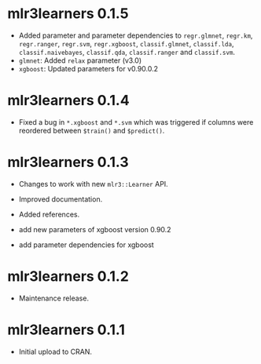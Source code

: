 # mlr3learners 0.1.5

* Added parameter and parameter dependencies to `regr.glmnet`, `regr.km`,
  `regr.ranger`, `regr.svm`, `regr.xgboost`, `classif.glmnet`, `classif.lda`,
  `classif.naivebayes`, `classif.qda`, `classif.ranger` and `classif.svm`.
* `glmnet`: Added `relax` parameter (v3.0)
* `xgboost`: Updated parameters for v0.90.0.2

# mlr3learners 0.1.4

* Fixed a bug in `*.xgboost` and `*.svm` which was triggered if columns
  were reordered between `$train()` and `$predict()`.

# mlr3learners 0.1.3

* Changes to work with new `mlr3::Learner` API.
* Improved documentation.
* Added references.

* add new parameters of xgboost version 0.90.2
* add parameter dependencies for xgboost

# mlr3learners 0.1.2

* Maintenance release.

# mlr3learners 0.1.1

* Initial upload to CRAN.
